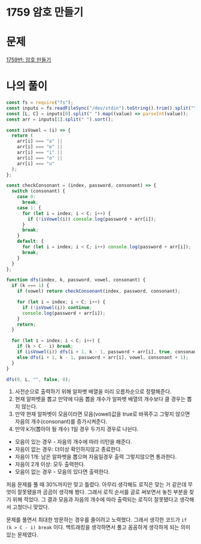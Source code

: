 # 1759 암호 만들기

# 문제

[1759번: 암호 만들기](https://www.acmicpc.net/problem/1759)

# 나의 풀이

```jsx
const fs = require("fs");
const inputs = fs.readFileSync("/dev/stdin").toString().trim().split("\n");
const [L, C] = inputs[0].split(" ").map((value) => parseInt(value));
const arr = inputs[1].split(" ").sort();

const isVowel = (i) => {
  return (
    arr[i] === "a" ||
    arr[i] === "e" ||
    arr[i] === "i" ||
    arr[i] === "o" ||
    arr[i] === "u"
  );
};

const checkConsonant = (index, password, consonant) => {
  switch (consonant) {
    case 0:
      break;
    case 1: {
      for (let i = index; i < C; i++) {
        if (!isVowel(i)) console.log(password + arr[i]);
      }
      break;
    }
    default: {
      for (let i = index; i < C; i++) console.log(password + arr[i]);
      break;
    }
  }
};

function dfs(index, k, password, vowel, consonant) {
  if (k === 1) {
    if (vowel) return checkConsonant(index, password, consonant);

    for (let i = index; i < C; i++) {
      if (!isVowel(i)) continue;
      console.log(password + arr[i]);
    }
    return;
  }

  for (let i = index; i < C; i++) {
    if (k > C - i) break;
    if (isVowel(i)) dfs(i + 1, k - 1, password + arr[i], true, consonant);
    else dfs(i + 1, k - 1, password + arr[i], vowel, consonant + 1);
  }
}

dfs(0, L, "", false, 0);
```

1. 사전순으로 출력하기 위해 알파벳 배열을 미리 오름차순으로 정렬해준다.
2. 현재 알파벳을 뽑고 만약에 다음 뽑을 개수가 알파벳 배열의 개수보다 클 경우는 뽑지 않는다.
3. 만약 현재 알파벳이 모음이라면 모음(vowel)값을 true로 바꿔주고 그렇지 않으면 자음의 개수(consonant)를 증가시켜준다.
4. 만약 k가(뽑아야 될 개수) 1일 경우 두가지 경우로 나뉜다.
- 모음이 있는 경우 - 자음의 개수에 따라 리턴을 해준다.
- 자음이 없는 경우: 더이상 확인하지않고 종료한다.
- 자음이 1개: 남은 알파벳을 뽑으며 자음일경우 출력 그렇지않으면 통과한다.
- 자음이 2개 이상: 모두 출력한다.
- 모음이 없는 경우 - 모음의 있다면 출력한다.

처음 문제를 풀 때 30%까지만 맞고 틀렸다. 아무리 생각해도 로직은 맞는 거 같은데 무엇이 잘못됐을까 곰곰이 생각해 봤다. 그래서 로직 순서를 글로 써보면서 놓친 부분을 찾기 위해 적었다. 그 결과 모음과 자음의 개수에 따라 출력되는 로직이 잘못됐다고 생각해서 고쳤더니 맞았다.

문제를 풀면서 최대한 방문하는 경우를 줄이려고 노력했다. 그래서 생각한 코드가 `if (k > C - i) break` 이다. 백트래킹을 생각하면서 풀고 꼼꼼하게 생각하게 되는 의미 있는 문제였다.